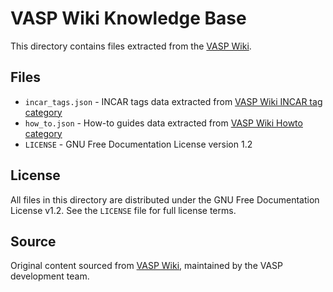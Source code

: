 # VASP Wiki Knowledge Base

This directory contains files extracted from the [VASP Wiki](https://www.vasp.at/wiki/).

## Files

- `incar_tags.json` - INCAR tags data extracted from [VASP Wiki INCAR tag category](https://vasp.at/wiki/Category:INCAR_tag)
- `how_to.json` - How-to guides data extracted from [VASP Wiki Howto category](https://vasp.at/wiki/Category:Howto)
- `LICENSE` - GNU Free Documentation License version 1.2

## License

All files in this directory are distributed under the GNU Free Documentation License v1.2. See the `LICENSE` file for full license terms.

## Source

Original content sourced from [VASP Wiki](https://www.vasp.at/wiki/), maintained by the VASP development team. 